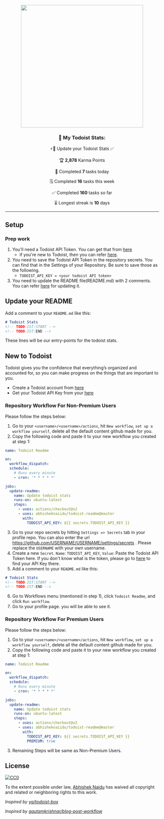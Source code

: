 <p align="center">
  <img width="400" src="assets/todoist-stat.png">
  <h3 align="center">🚧 My Todoist Stats:</h3>
  <p align="center">⚡️📌 Update your Todoist Stats ✅ </p>
  <p  align="center">🏆 <b>2,878</b> Karma Points</p>
  <p  align="center" >🌸  Completed <b> 7 </b> tasks today </p>
  <p  align="center">🗒️ Completed <b>16</b> tasks this week </p>
  <p  align="center"> ✅  Completed <b>160</b> tasks so far </p>
  <p  align="center">⏳ Longest streak is <b>10</b> days </p>
 
 
</p>

---

## Setup

### Prep work

1. You'll need a Todoist API Token. You can get that from [here](https://beta.todoist.com/prefs/integrations)
    - if you're new to Todoist, then you can refer [here](#new-to-todoist).
2. You need to save the Todoist API Token in the repository secrets. You can find that in the Settings of your Repository. Be sure to save those as the following.
    - `TODOIST_API_KEY = <your todoist API token>`
3. You need to update the README file(README.md) with 2 comments. You can refer [here](#update-your-readme) for updating it.

## Update your README

Add a comment to your `README.md` like this:

```markdown
# Todoist Stats
<!-- TODO-IST:START -->
<!-- TODO-IST:END -->
```

These lines will be our entry-points for the todoist stats.

## New to Todoist

Todoist gives you the confidence that everything’s organized and accounted for, so you can make progress on the things that are important to you.

- Create a Todoist account from [here](https://todoist.com/users/showregister)
- Get your Todoist API Key from your [here](https://beta.todoist.com/prefs/integrations)

### Repository Workflow For Non-Premium Users

Please follow the steps below:

1. Go to your `<username>/<username>/actions`, hit `New workflow`, `set up a workflow yourself`, delete all the default content github made for you.
2. Copy the following code and paste it to your new workflow you created at step 1:
  ```yml
  name: Todoist Readme

  on:
    workflow_dispatch:
    schedule:
      # Runs every minute 
      - cron: '* * * * *'

  jobs:
    update-readme:
      name: Update todoist stats
      runs-on: ubuntu-latest
      steps:
        - uses: actions/checkout@v2
        - uses: abhisheknaiidu/todoist-readme@master
          with:
            TODOIST_API_KEY: ${{ secrets.TODOIST_API_KEY }}
  ```
3. Go to your repo secrets by hitting `Settings => Secrets` tab in your profile repo. You can also enter the url  https://github.com/USERNAME/USERNAME/settings/secrets . Please replace the `USERNAME` with your own username.
4. Create a new `Secret`. `Name`: `TODOIST_API_KEY`, `Value`: Paste the Todoist API Token here. If you don't know what is the token, please go to  [here](https://beta.todoist.com/prefs/integrations) to find your API Key there.
5. Add a comment to your `README.md` like this:

```markdown
# Todoist Stats
<!-- TODO-IST:START -->
<!-- TODO-IST:END -->
```
6. Go to Workflows menu (mentioned in step 1), click `Todoist Readme`, and click `Run workflow`.
7. Go to your profile page. you will be able to see it. 


### Repository Workflow For Premium Users

Please follow the steps below:

1. Go to your `<username>/<username>/actions`, hit `New workflow`, `set up a workflow yourself`, delete all the default content github made for you.
2. Copy the following code and paste it to your new workflow you created at step 1:
  ```yml
  name: Todoist Readme

  on:
    workflow_dispatch:
    schedule:
      # Runs every minute 
      - cron: '* * * * *'

  jobs:
    update-readme:
      name: Update todoist stats
      runs-on: ubuntu-latest
      steps:
        - uses: actions/checkout@v2
        - uses: abhisheknaiidu/todoist-readme@master
          with:
            TODOIST_API_KEY: ${{ secrets.TODOIST_API_KEY }}
            PREMIUM: true
  ```
3. Remaining Steps will be same as Non-Premium Users.

## License 

[![CC0](https://licensebuttons.net/p/zero/1.0/88x31.png)](https://creativecommons.org/publicdomain/zero/1.0/)

To the extent possible under law, [Abhishek Naidu](https://abhisheknaidu.tech/) has waived all copyright and related or neighboring rights to this work.


_Inspired by [yg/todoist-box](https://github.com/yg/todoist-box)_

_Inspired by [gautamkrishnar/blog-post-workflow](https://github.com/gautamkrishnar/blog-post-workflow)_

